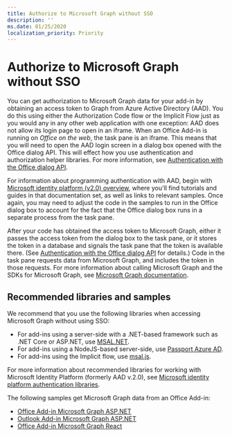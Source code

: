 ```yaml
---
title: Authorize to Microsoft Graph without SSO
description: ''
ms.date: 01/25/2020
localization_priority: Priority
---
```


# Authorize to Microsoft Graph without SSO

You can get authorization to Microsoft Graph data for your add-in by obtaining an access token to Graph from Azure Active Directory (AAD). You do this using either the Authorization Code flow or the Implicit Flow just as you would any in any other web application with one exception: AAD does not allow its login page to open in an iframe. When an Office Add-in is running on *Office on the web*, the task pane is an iframe. This means that you will need to open the AAD login screen in a dialog box opened with the Office dialog API. This will effect how you use authentication and authorization helper libraries. For more information, see [Authentication with the Office dialog API](auth-with-office-dialog-api.md).

For information about programming authentication with AAD, begin with [Microsoft identity platform (v2.0) overview](/azure/active-directory/develop/v2-overview), where you'll find tutorials and guides in that documentation set, as well as links to relevant samples. Once again, you may need to adjust the code in the samples to run in the Office dialog box to account for the fact that the Office dialog box runs in a separate process from the task pane.

After your code has obtained the access token to Microsoft Graph, either it passes the access token from the dialog box to the task pane, or it stores the token in a database and signals the task pane that the token is available there. (See [Authentication with the Office dialog API](auth-with-office-dialog-api.md) for details.) Code in the task pane requests data from Microsoft Graph, and includes the token in those requests. For more information about calling Microsoft Graph and the SDKs for Microsoft Graph, see [Microsoft Graph documentation](/graph/).

## Recommended libraries and samples

We recommend that you use the following libraries when accessing Microsoft Graph without using SSO:

- For add-ins using a server-side with a .NET-based framework such as .NET Core or ASP.NET, use [MSAL.NET](https://github.com/AzureAD/microsoft-authentication-library-for-dotnet/wiki#conceptual-documentation).
- For add-ins using a NodeJS-based server-side, use [Passport Azure AD](https://github.com/AzureAD/passport-azure-ad).
- For add-ins using the Implicit flow, use [msal.js](https://github.com/AzureAD/microsoft-authentication-library-for-js/wiki).

For more information about recommended libraries for working with Microsoft Identity Platform (formerly AAD v.2.0), see [Microsoft identity platform authentication libraries](/azure/active-directory/develop/reference-v2-libraries).

The following samples get Microsoft Graph data from an Office Add-in:

- [Office Add-in Microsoft Graph ASP.NET](https://github.com/OfficeDev/PnP-OfficeAddins/tree/master/Samples/auth/Office-Add-in-Microsoft-Graph-ASPNET)
- [Outlook Add-in Microsoft Graph ASP.NET](https://github.com/OfficeDev/PnP-OfficeAddins/tree/master/Samples/auth/Outlook-Add-in-Microsoft-Graph-ASPNET)
- [Office Add-in Microsoft Graph React](https://github.com/OfficeDev/PnP-OfficeAddins/tree/master/Samples/auth/Office-Add-in-Microsoft-Graph-React)

